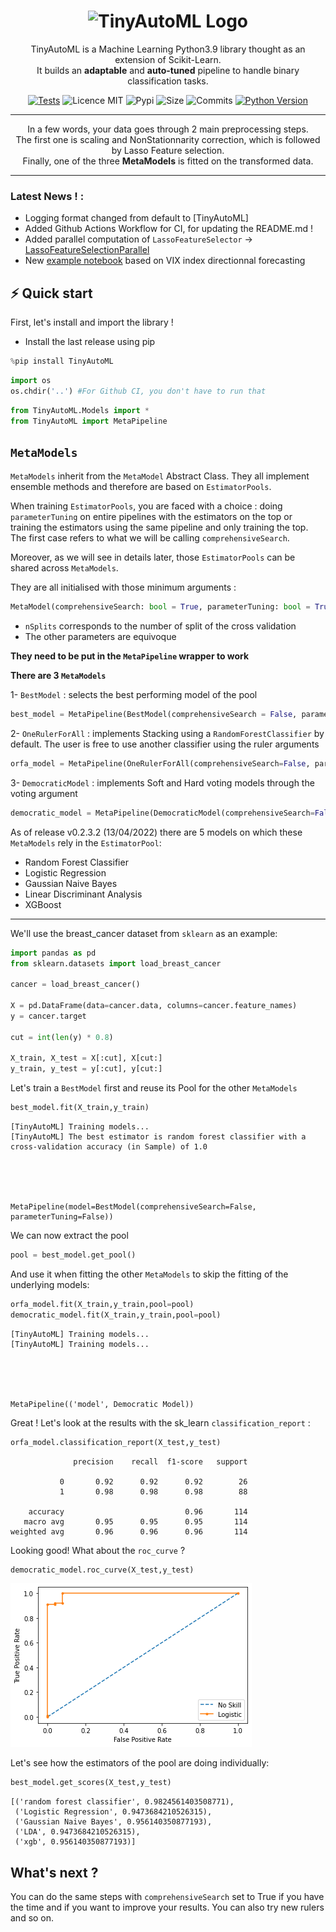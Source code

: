 <h1 align="center">
  <img alt="TinyAutoML Logo" src="https://user-images.githubusercontent.com/73651505/166115086-2cd01294-75ed-4e36-a65f-419c530a0dbe.png" width="448px"/><br/>
</h1>


<p align="center">TinyAutoML is a Machine Learning Python3.9 library thought as an extension of Scikit-Learn.<br/> It builds an <b>adaptable</b> and <b>auto-tuned</b> pipeline to handle binary classification tasks.<br/> </p>


<p align="center">
<a href="https://github.com/g0bel1n/TinyAutoML/actions/workflows/python-app.yml" 
target="_blank"><img src="https://github.com/g0bel1n/TinyAutoML/actions/workflows/python-app.yml/badge.svg?branch=master" alt="Tests" /></a>
<img src="https://img.shields.io/github/license/g0bel1n/TinyAutoML?style=flat-square" alt="Licence MIT" />
<img src="https://img.shields.io/pypi/v/TinyAutoML?style=flat-square" alt="Pypi" />
<img src="https://img.shields.io/github/repo-size/g0bel1N/TinyAutoML?style=flat-square" alt="Size" />
<img src="https://img.shields.io/github/commit-activity/m/g0bel1n/TinyAutoML?style=flat-square" alt="Commits" />
<a href="https://www.python.org/downloads/release/python-390/" 
target="_blank"><img src="https://img.shields.io/badge/python-3.9-blue.svg" alt="Python Version" /></a>
</p>

---

<p align="center">
In a few words, your data goes through 2 main preprocessing steps. <br/>
The first one is scaling and NonStationnarity correction, which is followed by Lasso Feature selection.<br/>
Finally, one of the three <b>MetaModels</b> is fitted on the transformed data.
</p>


---

### Latest News ! :

* Logging format changed from default to [TinyAutoML]
* Added Github Actions Workflow for CI, for updating the README.md !
* Added parallel computation of `LassoFeatureSelector` -> [LassoFeatureSelectionParallel](https://github.com/g0bel1n/TinyAutoML/blob/master/TinyAutoML/Preprocessing/LassoFeatureSelectionParallel.py)
* New [example notebook](https://github.com/g0bel1n/TinyAutoML/blob/master/notebooks/vix_example.ipynb) based on VIX index directionnal forecasting


## ⚡️ Quick start 

First, let's install and import the library !

- Install the last release using pip

```python
%pip install TinyAutoML
````


```python
import os
os.chdir('..') #For Github CI, you don't have to run that
```


```python
from TinyAutoML.Models import *
from TinyAutoML import MetaPipeline
```

## `MetaModels`

`MetaModels` inherit from the `MetaModel` Abstract Class. They all implement ensemble methods and therefore are based on `EstimatorPools`.

When training `EstimatorPools`, you are faced with a choice :  doing `parameterTuning` on entire pipelines with the estimators on the top or training the estimators using the same pipeline and only training the top. The first case refers to what we will be calling `comprehensiveSearch`.

Moreover, as we will see in details later, those `EstimatorPools` can be shared across `MetaModels`.

They are all initialised with those minimum arguments :

```python
MetaModel(comprehensiveSearch: bool = True, parameterTuning: bool = True, metrics: str = 'accuracy', nSplits: int=10)
```
- `nSplits` corresponds to the number of split of the cross validation
- The other parameters are equivoque


**They need to be put in the `MetaPipeline` wrapper to work**

**There are 3 `MetaModels`**

1- `BestModel` : selects the best performing model of the pool


```python
best_model = MetaPipeline(BestModel(comprehensiveSearch = False, parameterTuning = False))
```

2- `OneRulerForAll` : implements Stacking using a `RandomForestClassifier` by default. The user is free to use another classifier using the ruler arguments


```python
orfa_model = MetaPipeline(OneRulerForAll(comprehensiveSearch=False, parameterTuning=False))
```

3- `DemocraticModel` : implements Soft and Hard voting models through the voting argument


```python
democratic_model = MetaPipeline(DemocraticModel(comprehensiveSearch=False, parameterTuning=False, voting='soft'))
```

As of release v0.2.3.2 (13/04/2022) there are 5 models on which these `MetaModels` rely in the `EstimatorPool`:
- Random Forest Classifier
- Logistic Regression
- Gaussian Naive Bayes
- Linear Discriminant Analysis
- XGBoost


***


We'll use the breast_cancer dataset from `sklearn` as an example:


```python
import pandas as pd
from sklearn.datasets import load_breast_cancer

cancer = load_breast_cancer()
 
X = pd.DataFrame(data=cancer.data, columns=cancer.feature_names)
y = cancer.target

cut = int(len(y) * 0.8)

X_train, X_test = X[:cut], X[cut:]
y_train, y_test = y[:cut], y[cut:]
```

Let's train a `BestModel` first and reuse its Pool for the other `MetaModels`


```python
best_model.fit(X_train,y_train)
```

    [TinyAutoML] Training models...
    [TinyAutoML] The best estimator is random forest classifier with a cross-validation accuracy (in Sample) of 1.0





    MetaPipeline(model=BestModel(comprehensiveSearch=False, parameterTuning=False))



We can now extract the pool


```python
pool = best_model.get_pool()
```

And use it when fitting the other `MetaModels` to skip the fitting of the underlying models:


```python
orfa_model.fit(X_train,y_train,pool=pool)
democratic_model.fit(X_train,y_train,pool=pool)
```

    [TinyAutoML] Training models...
    [TinyAutoML] Training models...





    MetaPipeline(('model', Democratic Model))



Great ! Let's look at the results with the sk_learn `classification_report` :


```python
orfa_model.classification_report(X_test,y_test)
```

                  precision    recall  f1-score   support
    
               0       0.92      0.92      0.92        26
               1       0.98      0.98      0.98        88
    
        accuracy                           0.96       114
       macro avg       0.95      0.95      0.95       114
    weighted avg       0.96      0.96      0.96       114
    


Looking good! What about the `roc_curve` ?


```python
democratic_model.roc_curve(X_test,y_test)
```


    
![png](README_files/README_24_0.png)
    


Let's see how the estimators of the pool are doing individually:


```python
best_model.get_scores(X_test,y_test)
```




    [('random forest classifier', 0.9824561403508771),
     ('Logistic Regression', 0.9473684210526315),
     ('Gaussian Naive Bayes', 0.956140350877193),
     ('LDA', 0.9473684210526315),
     ('xgb', 0.956140350877193)]



## What's next ? 

You can do the same steps with `comprehensiveSearch` set to True if you have the time and if you want to improve your results. You can also try new rulers and so on.
